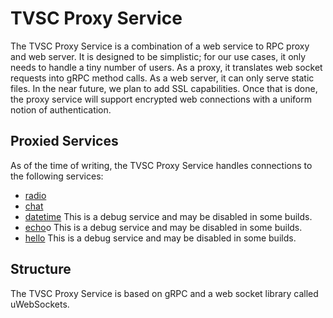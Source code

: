 # TVSC Proxy Service

The TVSC Proxy Service is a combination of a web service to RPC proxy and web server. It is designed to be simplistic; for our use cases, it only needs to handle a tiny number of users. As a proxy, it translates web socket requests into gRPC method calls. As a web server, it can only serve static files. In the near future, we plan to add SSL capabilities. Once that is done, the proxy service will support encrypted web connections with a uniform notion of authentication.

## Proxied Services

As of the time of writing, the TVSC Proxy Service handles connections to the following services:

- [radio](../radio)
- [chat](../chat)
- [datetime](../datetime) This is a debug service and may be disabled in some builds.
- [echo](../ech)o This is a debug service and may be disabled in some builds.
- [hello](../hello) This is a debug service and may be disabled in some builds.

## Structure

The TVSC Proxy Service is based on gRPC and a web socket library called uWebSockets.
